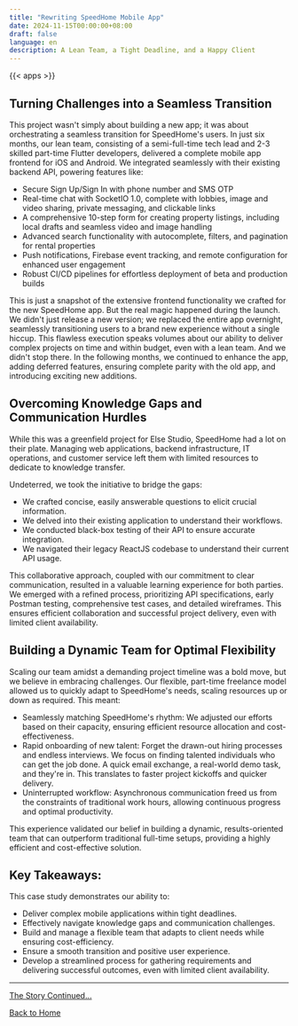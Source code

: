 ```yaml
---
title: "Rewriting SpeedHome Mobile App"
date: 2024-11-15T00:00:00+08:00
draft: false
language: en
description: A Lean Team, a Tight Deadline, and a Happy Client
---
```


{{< apps  >}}

## Turning Challenges into a Seamless Transition

This project wasn't simply about building a new app; it was about orchestrating a seamless transition for SpeedHome's users. In just six months, our lean team, consisting of a semi-full-time tech lead and 2-3 skilled part-time Flutter developers, delivered a complete mobile app frontend for iOS and Android.  We integrated seamlessly with their existing backend API, powering features like:

*   Secure Sign Up/Sign In with phone number and SMS OTP
*   Real-time chat with SocketIO 1.0, complete with lobbies, image and video sharing, private messaging, and clickable links
*   A comprehensive 10-step form for creating property listings, including local drafts and seamless video and image handling
*   Advanced search functionality with autocomplete, filters, and pagination for rental properties
*   Push notifications, Firebase event tracking, and remote configuration for enhanced user engagement
*   Robust CI/CD pipelines for effortless deployment of beta and production builds

This is just a snapshot of the extensive frontend functionality we crafted for the new SpeedHome app.  But the real magic happened during the launch. We didn't just release a new version; we replaced the entire app overnight, seamlessly transitioning users to a brand new experience without a single hiccup. This flawless execution speaks volumes about our ability to deliver complex projects on time and within budget, even with a lean team. And we didn't stop there. In the following months, we continued to enhance the app, adding deferred features, ensuring complete parity with the old app, and introducing exciting new additions.


## Overcoming Knowledge Gaps and Communication Hurdles

While this was a greenfield project for Else Studio, SpeedHome had a lot on their plate. Managing web applications, backend infrastructure, IT operations, and customer service left them with limited resources to dedicate to knowledge transfer.

Undeterred, we took the initiative to bridge the gaps:

*   We crafted concise, easily answerable questions to elicit crucial information.
*   We delved into their existing application to understand their workflows.
*   We conducted black-box testing of their API to ensure accurate integration.
*   We navigated their legacy ReactJS codebase to understand their current API usage.

This collaborative approach, coupled with our commitment to clear communication, resulted in a valuable learning experience for both parties. We emerged with a refined process, prioritizing API specifications, early Postman testing, comprehensive test cases, and detailed wireframes. This ensures efficient collaboration and successful project delivery, even with limited client availability.


## Building a Dynamic Team for Optimal Flexibility

Scaling our team amidst a demanding project timeline was a bold move, but we believe in embracing challenges. Our flexible, part-time freelance model allowed us to quickly adapt to SpeedHome's needs, scaling resources up or down as required. This meant:

*   Seamlessly matching SpeedHome's rhythm: We adjusted our efforts based on their capacity, ensuring efficient resource allocation and cost-effectiveness.
*   Rapid onboarding of new talent:  Forget the drawn-out hiring processes and endless interviews. We focus on finding talented individuals who can get the job done. A quick email exchange, a real-world demo task, and they're in. This translates to faster project kickoffs and quicker delivery.
*   Uninterrupted workflow: Asynchronous communication freed us from the constraints of traditional work hours, allowing continuous progress and optimal productivity.

This experience validated our belief in building a dynamic, results-oriented team that can outperform traditional full-time setups, providing a highly efficient and cost-effective solution.


## Key Takeaways:

This case study demonstrates our ability to:

*   Deliver complex mobile applications within tight deadlines.
*   Effectively navigate knowledge gaps and communication challenges.
*   Build and manage a flexible team that adapts to client needs while ensuring cost-efficiency.
*   Ensure a smooth transition and positive user experience.
*   Develop a streamlined process for gathering requirements and delivering successful outcomes, even with limited client availability.

---

[The Story Continued...](/zd-plus)

[Back to Home](/)
